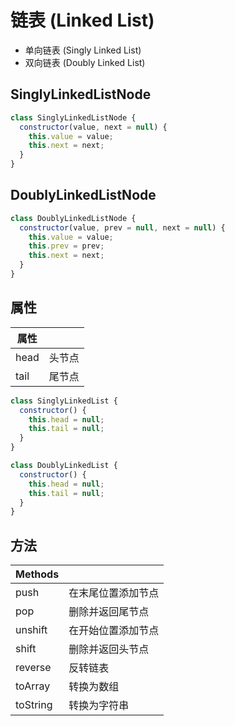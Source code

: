 # 链表 (Linked List)


* 单向链表 (Singly Linked List)
* 双向链表 (Doubly Linked List)


## SinglyLinkedListNode

``` js
class SinglyLinkedListNode {
  constructor(value, next = null) {
    this.value = value;
    this.next = next;
  }
}
```

## DoublyLinkedListNode 

``` js
class DoublyLinkedListNode {
  constructor(value, prev = null, next = null) {
    this.value = value;
    this.prev = prev;
    this.next = next;
  }
}
```

## 属性


| 属性 |        |
| ---- | ------ |
| head | 头节点 |
| tail | 尾节点 |

``` js
class SinglyLinkedList {
  constructor() {
    this.head = null;
    this.tail = null;
  }
}
```

``` js
class DoublyLinkedList {
  constructor() {
    this.head = null;
    this.tail = null;
  }
}
```

## 方法

| Methods  |                    |
| -------- | ------------------ |
| push     | 在末尾位置添加节点 |
| pop      | 删除并返回尾节点   |
| unshift  | 在开始位置添加节点 |
| shift    | 删除并返回头节点   |
| reverse  | 反转链表           |
| toArray  | 转换为数组         |
| toString | 转换为字符串       |
